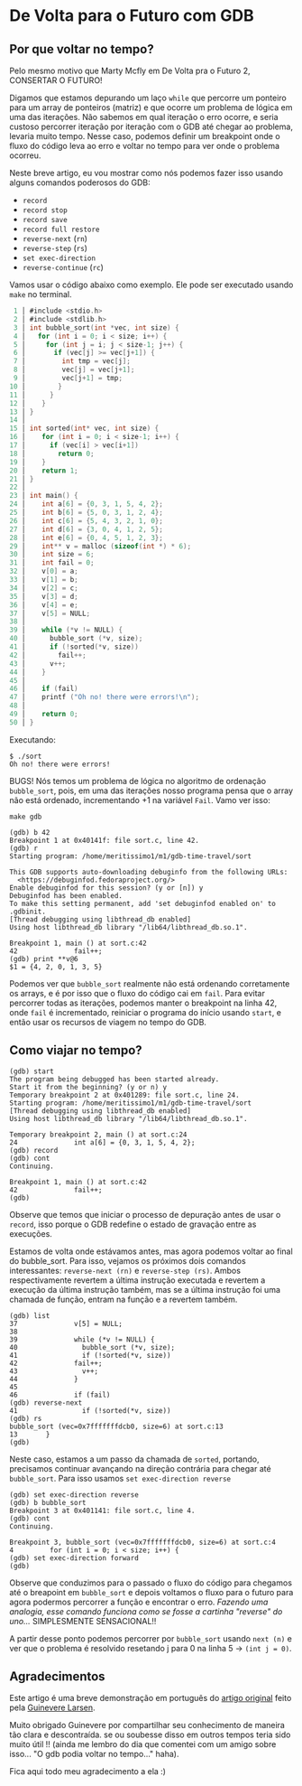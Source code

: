 
# De Volta para o Futuro com GDB

## Por que voltar no tempo?
Pelo mesmo motivo que Marty Mcfly em De Volta pra o Futuro 2, CONSERTAR O FUTURO!

Digamos que estamos depurando um laço `while` que percorre um ponteiro para um array de ponteiros (matriz) e que ocorre um problema de lógica em uma das iterações. Não sabemos em qual iteração o erro ocorre, e seria custoso percorrer iteração por iteração com o GDB até chegar ao problema, levaria muito tempo. Nesse caso, podemos definir um breakpoint onde o fluxo do código leva ao erro e voltar no tempo para ver onde o problema ocorreu.

Neste breve artigo, eu vou mostrar como nós podemos fazer isso usando alguns comandos poderosos do GDB:
-   `record`
-   `record stop`
-   `record save`
-   `record full restore`
-   `reverse-next` (`rn`)
-   `reverse-step` (`rs`)
-   `set exec-direction`
-   `reverse-continue` (`rc`)


Vamos usar o código abaixo como exemplo. Ele pode ser executado usando `make` no terminal.   

 ``` c
  1 │ #include <stdio.h>
  2 │ #include <stdlib.h>
  3 │ int bubble_sort(int *vec, int size) {
  4 │ 	for (int i = 0; i < size; i++) {
  5 │ 	  for (int j = i; j < size-1; j++) {
  6 │     	if (vec[j] >= vec[j+1]) {
  7 │     	  int tmp = vec[j];
  8 │     	  vec[j] = vec[j+1];
  9 │     	  vec[j+1] = tmp;
10 │     	}
11 │ 	  }
12 │ 	}
13 │ }
14 │
15 │ int sorted(int* vec, int size) {
16 │ 	for (int i = 0; i < size-1; i++) {
17 │ 	  if (vec[i] > vec[i+1])
18 │     	return 0;
19 │ 	}
20 │ 	return 1;
21 │ }
22 │
23 │ int main() {
24 │ 	int a[6] = {0, 3, 1, 5, 4, 2};
25 │ 	int b[6] = {5, 0, 3, 1, 2, 4};
26 │ 	int c[6] = {5, 4, 3, 2, 1, 0};
27 │ 	int d[6] = {3, 0, 4, 1, 2, 5};
28 │ 	int e[6] = {0, 4, 5, 1, 2, 3};
29 │ 	int** v = malloc (sizeof(int *) * 6);
30 │ 	int size = 6;
31 │ 	int fail = 0;
32 │ 	v[0] = a;
33 │ 	v[1] = b;
34 │ 	v[2] = c;
35 │ 	v[3] = d;
36 │ 	v[4] = e;
37 │ 	v[5] = NULL;
38 │
39 │ 	while (*v != NULL) {
40 │ 	  bubble_sort (*v, size);
41 │ 	  if (!sorted(*v, size))
42 │     	fail++;
43 │ 	  v++;
44 │ 	}
45 │
46 │ 	if (fail)
47 │ 	printf ("Oh no! there were errors!\n");
48 │
49 │ 	return 0;
50 │ } 
```
 Executando:
 ```
 $ ./sort
Oh no! there were errors!
```
BUGS!
Nós temos um problema de lógica no algoritmo de ordenação `bubble_sort`, pois, em uma das iterações nosso programa pensa que o array não está ordenado, incrementando +1 na variável `Fail`. Vamo ver isso:

`make gdb`
```
(gdb) b 42
Breakpoint 1 at 0x40141f: file sort.c, line 42.
(gdb) r
Starting program: /home/meritissimo1/m1/gdb-time-travel/sort 

This GDB supports auto-downloading debuginfo from the following URLs:
  <https://debuginfod.fedoraproject.org/>
Enable debuginfod for this session? (y or [n]) y
Debuginfod has been enabled.
To make this setting permanent, add 'set debuginfod enabled on' to .gdbinit.
[Thread debugging using libthread_db enabled]                                                                                                                                
Using host libthread_db library "/lib64/libthread_db.so.1".

Breakpoint 1, main () at sort.c:42
42              fail++;
(gdb) print **v@6
$1 = {4, 2, 0, 1, 3, 5}
```

Podemos ver que `bubble_sort` realmente não está ordenando corretamente os arrays, e é por isso que o fluxo do código cai em `fail`. Para evitar percorrer todas as iterações, podemos manter o breakpoint na linha 42, onde `fail` é incrementado, reiniciar o programa do início usando `start`, e então usar os recursos de viagem no tempo do GDB.

## Como viajar no tempo?

```
(gdb) start
The program being debugged has been started already.
Start it from the beginning? (y or n) y
Temporary breakpoint 2 at 0x401289: file sort.c, line 24.
Starting program: /home/meritissimo1/m1/gdb-time-travel/sort 
[Thread debugging using libthread_db enabled]                                                                                                                                
Using host libthread_db library "/lib64/libthread_db.so.1".

Temporary breakpoint 2, main () at sort.c:24
24              int a[6] = {0, 3, 1, 5, 4, 2};
(gdb) record
(gdb) cont
Continuing.

Breakpoint 1, main () at sort.c:42
42              fail++;
(gdb)
```
Observe que temos que iniciar o processo de depuração antes de usar o `record`, isso porque o GDB redefine o estado de gravação entre as execuções.

Estamos de volta onde estávamos antes, mas agora podemos voltar ao final do bubble_sort. Para isso, vejamos os próximos dois comandos interessantes: `reverse-next (rn)` e `reverse-step (rs)`. Ambos respectivamente revertem a última instrução executada e revertem a execução da última instrução também, mas se a última instrução foi uma chamada de função, entram na função e a revertem também.

```
(gdb) list
37              v[5] = NULL;
38
39              while (*v != NULL) {
40                bubble_sort (*v, size);
41                if (!sorted(*v, size))
42              fail++;
43                v++;
44              }
45
46              if (fail)
(gdb) reverse-next
41                if (!sorted(*v, size))
(gdb) rs
bubble_sort (vec=0x7fffffffdcb0, size=6) at sort.c:13
13       }
(gdb)
```
Neste caso, estamos a um passo da chamada de `sorted`, portando, precisamos continuar avançando na direção contrária para chegar até `bubble_sort`. Para isso usamos `set exec-direction reverse`

```
(gdb) set exec-direction reverse
(gdb) b bubble_sort 
Breakpoint 3 at 0x401141: file sort.c, line 4.
(gdb) cont
Continuing.

Breakpoint 3, bubble_sort (vec=0x7fffffffdcb0, size=6) at sort.c:4
4         for (int i = 0; i < size; i++) {
(gdb) set exec-direction forward
(gdb)
```

Observe que conduzimos para o passado o fluxo do código para chegamos até o breapoint em `bubble_sort` e depois voltamos o fluxo para o futuro para agora podermos percorrer a função e encontrar o erro. *Fazendo uma analogia, esse comando funciona como se fosse a cartinha "reverse" do uno...* SIMPLESMENTE SENSACIONAL!!

A partir desse ponto podemos percorrer por `bubble_sort` usando `next (n)` e ver que o problema é resolvido resetando j para 0 na linha 5 -> `(int j = 0)`.

## Agradecimentos
Este artigo é uma breve demonstração em português do [artigo original](https://developers.redhat.com/articles/2024/08/08/using-gdb-time-travel# ) feito pela [Guinevere Larsen](https://developers.redhat.com/author/guinevere-larsen).

Muito obrigado Guinevere por compartilhar seu conhecimento de maneira tão clara e descontraída. se ou soubesse disso em outros tempos teria sido muito útil !! (ainda me lembro do dia que comentei com um amigo sobre isso... "O gdb podia voltar no tempo..." haha).

Fica aqui todo meu agradecimento a ela :)
